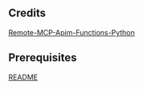 ## Credits
[Remote-MCP-Apim-Functions-Python](https://github.com/Azure-Samples/remote-mcp-apim-functions-python)

## Prerequisites
[README](..\..\README.md)